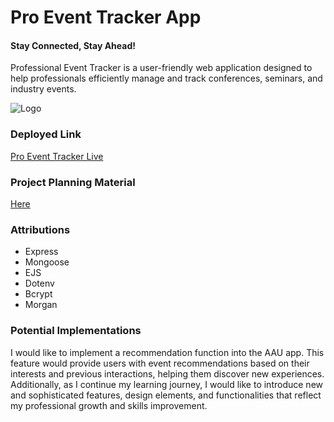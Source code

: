 # Pro Event Tracker App

#### Stay Connected, Stay Ahead!

Professional Event Tracker is a user-friendly web application designed to help professionals efficiently manage and track conferences, seminars, and industry events.

![Logo](https://github.com/user-attachments/assets/0fb55b5e-3dda-4e2a-858b-d1e2e30d7b65)

### Deployed Link
[Pro Event Tracker Live](https://proeventstracker-a17a25490641.herokuapp.com/)

### Project Planning Material
[Here](https://trello.com/b/FHg2rcD0/events-tracker)

### Attributions
- Express
- Mongoose
- EJS
- Dotenv
- Bcrypt
- Morgan

### Potential Implementations
I would like to implement a recommendation function into the AAU app. This feature would provide users with event recommendations based on their interests and previous interactions, helping them discover new experiences. <br>
Additionally, as I continue my learning journey, I would like to introduce new and sophisticated features, design elements, and functionalities that reflect my professional growth and skills improvement.

